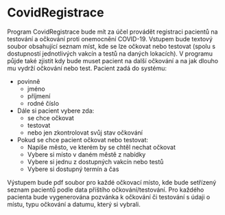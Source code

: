 # CovidRegistrace
Program CovidRegistrace bude mít za účel provádět registraci pacientů na testování a očkování proti onemocnění COVID-19. Vstupem bude textový soubor obsahující seznam míst, kde se lze očkovat nebo testovat (spolu s dostupností jednotlivých vakcín a testů na daných lokacích). V programu půjde také zjistit kdy bude muset pacient na další očkování a na jak dlouho mu vydrží očkování nebo test. Pacient zadá do systému:
* povinně
  * jméno
  * příjmení
  * rodné číslo
* Dále si pacient vybere zda:
  * se chce očkovat
  * testovat
  * nebo jen zkontrolovat svůj stav očkování
* Pokud se chce pacient očkovat nebo testovat: 
  * Napíše město, ve kterém by se chtěl nechat očkovat
  * Vybere si místo v daném městě z nabídky
  * Vybere si jednu z dostupných vakcín nebo testů
  * Vybere si dostupný termín a čas

Výstupem bude pdf soubor pro každé očkovací místo, kde bude setřízený seznam pacientů podle data příštího očkování/testování. Pro každého pacienta bude vygenerována pozvánka k očkování či testování s údaji o místu, typu očkování a datumu, který si vybrali.
